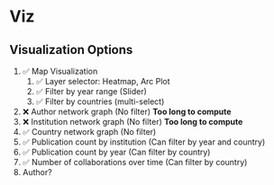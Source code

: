 # Viz

## Visualization Options
1. ✅ Map Visualization
   1. ✅ Layer selector: Heatmap, Arc Plot
   2. ✅ Filter by year range (Slider)
   3. ✅ Filter by countries (multi-select)
2. ❌ Author network graph (No filter) **Too long to compute**
3. ❌ Institution network graph (No filter) **Too long to compute**
4. ✅ Country network graph (No filter)
5. ✅ Publication count by institution (Can filter by year and country)
6. ✅ Publication count by year (Can filter by country)
7. ✅ Number of collaborations over time (Can filter by country)
8. Author?